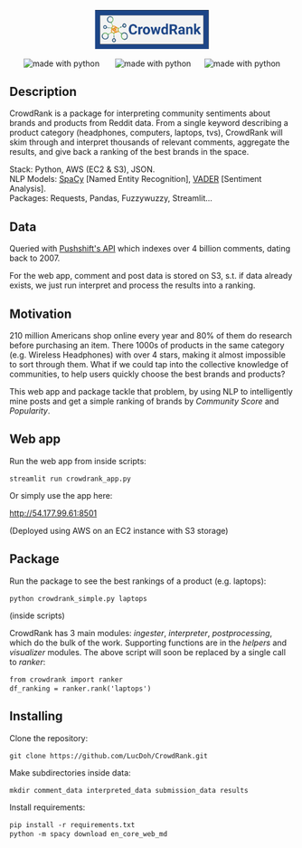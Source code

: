 <p align="center">
<img width="40%" src='static/CrowdRank_Logo.png'>
</p>
<p align="center">
<img src="https://img.shields.io/badge/python-3.6-blue.svg?style=flat" alt="made with python"> &nbsp;&nbsp;&nbsp;&nbsp;&nbsp;
<img src="https://img.shields.io/badge/code%20style-black-000000.svg?style=flat" alt="made with python">&nbsp;&nbsp;&nbsp;&nbsp;&nbsp;
<img src="https://img.shields.io/badge/license-MIT-400080.svg?style=flat" alt="made with python"> 
</p>

## Description
CrowdRank is a package for interpreting community sentiments about brands and products from Reddit data. From a single keyword describing a product category (headphones, computers, laptops, tvs), CrowdRank will skim through and interpret thousands of relevant comments, aggregate the results, and give back a ranking of the best brands in the space.


Stack: Python, AWS (EC2 & S3), JSON.  
NLP Models: [SpaCy](https://github.com/explosion/spaCy) [Named Entity Recognition], [VADER](https://github.com/cjhutto/vaderSentiment) [Sentiment Analysis].    
Packages: Requests, Pandas, Fuzzywuzzy, Streamlit...  

## Data
Queried with [Pushshift's API](https://reddit-api.readthedocs.io/en/latest/) which indexes over 4 billion comments, dating back to 2007.  

For the web app, comment and post data is stored on S3, s.t. if data already exists, we just run interpret and process the results into
a ranking.   

## Motivation
210 million Americans shop online every year and 80% of them do research before purchasing an item. There 1000s of products in the same category (e.g. Wireless Headphones) with over 4 stars, making it almost impossible to sort through them. What if we could tap into the collective knowledge of communities, to help users quickly choose the best brands and products?

This web app and package tackle that problem, by using NLP to intelligently mine posts and get a simple ranking of brands by *Community Score* and *Popularity*. 

## Web app
Run the web app from inside scripts:  

    streamlit run crowdrank_app.py

Or simply use the app here:   

http://54.177.99.61:8501  

(Deployed using AWS on an EC2 instance with S3 storage)  

## Package
Run the package to see the best rankings of a product (e.g. laptops):

    python crowdrank_simple.py laptops

(inside scripts)

CrowdRank has 3 main modules: *ingester*, *interpreter*, *postprocessing*, which do the bulk of the work. Supporting functions are in the *helpers* and *visualizer* modules. The above script will soon be replaced by a single call to *ranker*:

    from crowdrank import ranker  
    df_ranking = ranker.rank('laptops')  

## Installing
Clone the repository:  

    git clone https://github.com/LucDoh/CrowdRank.git  

Make subdirectories inside data:  

    mkdir comment_data interpreted_data submission_data results

Install requirements:  

    pip install -r requirements.txt  
    python -m spacy download en_core_web_md
